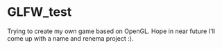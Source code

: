 # GLFW_test
Trying to create my own game based on OpenGL.
Hope in near future I'll come up with a name and renema project :).
